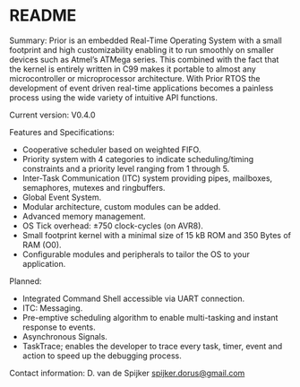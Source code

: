 # README #

Summary:
Prior is an embedded Real-Time Operating System with a small footprint 
and high customizability enabling it to run smoothly on smaller 
devices such as Atmel’s ATMega series. This combined with the fact that 
the kernel is entirely written in C99 makes it portable to almost any 
microcontroller or microprocessor architecture. With Prior RTOS the 
development of event driven real-time applications becomes a painless 
process using the wide variety of intuitive API functions.

Current version: V0.4.0

Features and Specifications:

* Cooperative scheduler based on weighted FIFO.
* Priority system with 4 categories to indicate scheduling/timing constraints and a priority level ranging from 1 through 5.
* Inter-Task Communication (ITC) system providing pipes, mailboxes, semaphores, mutexes and ringbuffers.
* Global Event System. 
* Modular architecture, custom modules can be added.
* Advanced memory management.
* OS Tick overhead: ±750 clock-cycles (on AVR8).
* Small footprint kernel with a minimal size of 15 kB ROM and 350 Bytes of RAM (O0).
* Configurable modules and peripherals to tailor the OS to your application.

Planned:

* Integrated Command Shell accessible via UART connection.
* ITC: Messaging. 
* Pre-emptive scheduling algorithm to enable multi-tasking and instant response to events.
* Asynchronous Signals. 
* TaskTrace; enables the developer to trace every task, timer, event and action to speed up the debugging process. 

Contact information:
D. van de Spijker <spijker.dorus@gmail.com>
